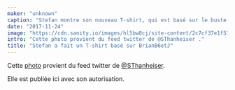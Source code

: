 ```yaml
---
maker: "unknown"
caption: "Stefan montre son nouveau T-shirt, qui est basé sur le buste de base Brian."
date: "2017-11-24"
image: "https://cdn.sanity.io/images/hl5bw8cj/site-content/2c7cf37e1f57ef685ee9e767ab84ceeed677f3c5-1971x1970.jpg"
intro: "Cette photo provient du feed twitter de @SThanheiser ."
title: "Stefan a fait un T-shirt basé sur BrianB6etJ"
---
```



Cette [photo](https://twitter.com/SThanheiser/status/933942463332536320) provient du feed twitter de [@SThanheiser](https://twitter.com/SThanheiser).

Elle est publiée ici avec son autorisation.

